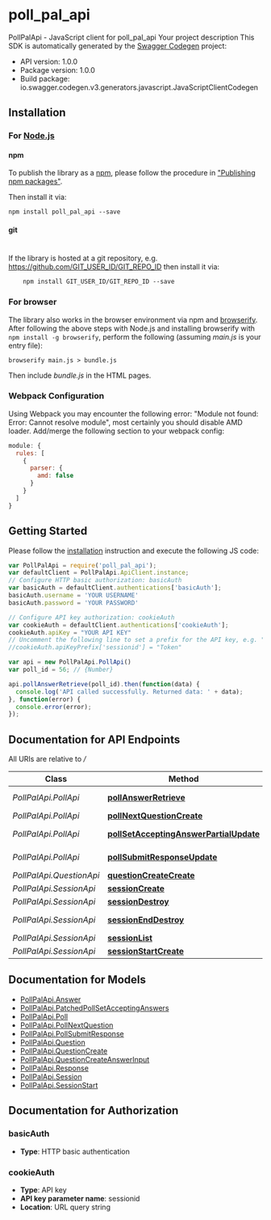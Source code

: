 # poll_pal_api

PollPalApi - JavaScript client for poll_pal_api
Your project description
This SDK is automatically generated by the [Swagger Codegen](https://github.com/swagger-api/swagger-codegen) project:

- API version: 1.0.0
- Package version: 1.0.0
- Build package: io.swagger.codegen.v3.generators.javascript.JavaScriptClientCodegen

## Installation

### For [Node.js](https://nodejs.org/)

#### npm

To publish the library as a [npm](https://www.npmjs.com/),
please follow the procedure in ["Publishing npm packages"](https://docs.npmjs.com/getting-started/publishing-npm-packages).

Then install it via:

```shell
npm install poll_pal_api --save
```

#### git
#
If the library is hosted at a git repository, e.g.
https://github.com/GIT_USER_ID/GIT_REPO_ID
then install it via:

```shell
    npm install GIT_USER_ID/GIT_REPO_ID --save
```

### For browser

The library also works in the browser environment via npm and [browserify](http://browserify.org/). After following
the above steps with Node.js and installing browserify with `npm install -g browserify`,
perform the following (assuming *main.js* is your entry file):

```shell
browserify main.js > bundle.js
```

Then include *bundle.js* in the HTML pages.

### Webpack Configuration

Using Webpack you may encounter the following error: "Module not found: Error:
Cannot resolve module", most certainly you should disable AMD loader. Add/merge
the following section to your webpack config:

```javascript
module: {
  rules: [
    {
      parser: {
        amd: false
      }
    }
  ]
}
```

## Getting Started

Please follow the [installation](#installation) instruction and execute the following JS code:

```javascript
var PollPalApi = require('poll_pal_api');
var defaultClient = PollPalApi.ApiClient.instance;
// Configure HTTP basic authorization: basicAuth
var basicAuth = defaultClient.authentications['basicAuth'];
basicAuth.username = 'YOUR USERNAME'
basicAuth.password = 'YOUR PASSWORD'

// Configure API key authorization: cookieAuth
var cookieAuth = defaultClient.authentications['cookieAuth'];
cookieAuth.apiKey = "YOUR API KEY"
// Uncomment the following line to set a prefix for the API key, e.g. "Token" (defaults to null)
//cookieAuth.apiKeyPrefix['sessionid'] = "Token"

var api = new PollPalApi.PollApi()
var poll_id = 56; // {Number} 

api.pollAnswerRetrieve(poll_id).then(function(data) {
  console.log('API called successfully. Returned data: ' + data);
}, function(error) {
  console.error(error);
});

```

## Documentation for API Endpoints

All URIs are relative to */*

Class | Method | HTTP request | Description
------------ | ------------- | ------------- | -------------
*PollPalApi.PollApi* | [**pollAnswerRetrieve**](docs/PollApi.md#pollAnswerRetrieve) | **GET** /api/poll/{poll_id}/answer | 
*PollPalApi.PollApi* | [**pollNextQuestionCreate**](docs/PollApi.md#pollNextQuestionCreate) | **POST** /api/poll/next-question | 
*PollPalApi.PollApi* | [**pollSetAcceptingAnswerPartialUpdate**](docs/PollApi.md#pollSetAcceptingAnswerPartialUpdate) | **PATCH** /api/poll/set-accepting-answer | 
*PollPalApi.PollApi* | [**pollSubmitResponseUpdate**](docs/PollApi.md#pollSubmitResponseUpdate) | **PUT** /api/poll/submit-response | 
*PollPalApi.QuestionApi* | [**questionCreateCreate**](docs/QuestionApi.md#questionCreateCreate) | **POST** /api/question/create | 
*PollPalApi.SessionApi* | [**sessionCreate**](docs/SessionApi.md#sessionCreate) | **POST** /api/session/ | 
*PollPalApi.SessionApi* | [**sessionDestroy**](docs/SessionApi.md#sessionDestroy) | **DELETE** /api/session/{id} | 
*PollPalApi.SessionApi* | [**sessionEndDestroy**](docs/SessionApi.md#sessionEndDestroy) | **DELETE** /api/session/{session_id}/end | 
*PollPalApi.SessionApi* | [**sessionList**](docs/SessionApi.md#sessionList) | **GET** /api/session/ | 
*PollPalApi.SessionApi* | [**sessionStartCreate**](docs/SessionApi.md#sessionStartCreate) | **POST** /api/session/start | 

## Documentation for Models

 - [PollPalApi.Answer](docs/Answer.md)
 - [PollPalApi.PatchedPollSetAcceptingAnswers](docs/PatchedPollSetAcceptingAnswers.md)
 - [PollPalApi.Poll](docs/Poll.md)
 - [PollPalApi.PollNextQuestion](docs/PollNextQuestion.md)
 - [PollPalApi.PollSubmitResponse](docs/PollSubmitResponse.md)
 - [PollPalApi.Question](docs/Question.md)
 - [PollPalApi.QuestionCreate](docs/QuestionCreate.md)
 - [PollPalApi.QuestionCreateAnswerInput](docs/QuestionCreateAnswerInput.md)
 - [PollPalApi.Response](docs/Response.md)
 - [PollPalApi.Session](docs/Session.md)
 - [PollPalApi.SessionStart](docs/SessionStart.md)

## Documentation for Authorization


### basicAuth

- **Type**: HTTP basic authentication

### cookieAuth

- **Type**: API key
- **API key parameter name**: sessionid
- **Location**: URL query string

